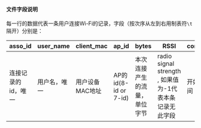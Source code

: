 #### 文件字段说明

每一行的数据代表一条用户连接Wi-Fi的记录，字段（按次序从左到右用制表符`\t`隔开）分别是：

| asso_id            | user_name    | client_mac      | ap_id                | bytes                        | RSSI                                                   | conn_time    | disconn_time |
| ------------------ | ------------ | --------------- | -------------------- | ---------------------------- | ------------------------------------------------------ | ------------ | ------------ |
| 连接记录的id，唯一 | 用户名，唯一 | 用户设备MAC地址 | AP的id(8-id or 7-id) | 本次连接产生的流量，单位字节 | radio signal strength , 如果值为-1代表本条记录无此字段 | 开始连接时间 | 断开连接时间 |


